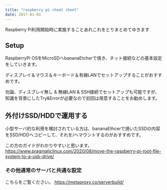 ```yaml
---
title: "raspberry pi cheat sheet"
date: 2017-01-01
---
```


Raspberry Pi利用開始時に実施することあれこれをとりまとめてゆきます

## Setup

RaspberryPi OSをMicroSDへbananaEtcherで焼き、ネット接続などの基本設定をしていきます。

ディスプレイ＆マウス＆キーボード＆有線LANでセットアップすることがおすすめです。

勿論、ディスプレイ無し & 無線LAN & SSH接続でセットアップも可能ですが、知識を背景にしたTry&Errorが必要なので初回は用意することをお勧めします。

## 外付けSSD/HDDで運用する

小型サーバ的な利用を検討されている方は、bananaEthcerで焼いたSSDの内容をSSD/HDDへコピーして、それを/へマウントするのがおすすめです。

この方のガイドがわかりやすいと思います。
<https://www.pragmaticlinux.com/2020/08/move-the-raspberry-pi-root-file-system-to-a-usb-drive/>

### その他通常のサーバと共通な設定

こちらをご覧ください。
<https://metaproxy.co/serverbuild/>
